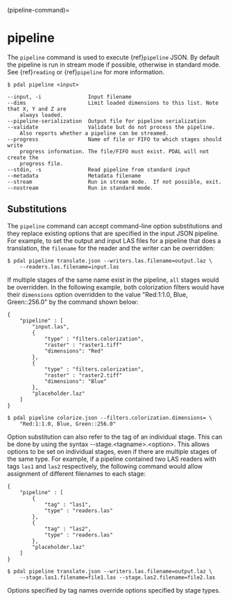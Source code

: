 (pipeline-command)=

# pipeline

The `pipeline` command is used to execute {ref}`pipeline` JSON. By default
the pipeline is run in stream mode if possible, otherwise in standard mode.
See {ref}`reading` or {ref}`pipeline` for
more information.

```
$ pdal pipeline <input>
```

```
--input, -i               Input filename
--dims                    Limit loaded dimensions to this list. Note that X, Y and Z are
    always loaded.
--pipeline-serialization  Output file for pipeline serialization
--validate                Validate but do not process the pipeline.
    Also reports whether a pipeline can be streamed.
--progress                Name of file or FIFO to which stages should write
    progress information. The file/FIFO must exist. PDAL will not create the
    progress file.
--stdin, -s               Read pipeline from standard input
--metadata                Metadata filename
--stream                  Run in stream mode.  If not possible, exit.
--nostream                Run in standard mode.
```

## Substitutions

The `pipeline` command can accept command-line option substitutions and
they replace
existing options that are specified in the input JSON pipeline.
For example, to set the output and input LAS files for a
pipeline that does a translation, the `filename` for the reader and the
writer can be overridden:

```
$ pdal pipeline translate.json --writers.las.filename=output.laz \
    --readers.las.filename=input.las
```

If multiple stages of the same name exist in the pipeline, `all` stages would
be overridden. In the following example, both colorization filters would
have their `dimensions` option overridden to the value
"Red:1:1.0, Blue, Green::256.0" by the command shown below:

```
{
    "pipeline" : [
        "input.las",
        {
            "type" : "filters.colorization",
            "raster" : "raster1.tiff"
            "dimensions": "Red"
        },
        {
            "type" : "filters.colorization",
            "raster" : "raster2.tiff"
            "dimensions": "Blue"
        },
        "placeholder.laz"
    ]
}

$ pdal pipeline colorize.json --filters.colorization.dimensions= \
    "Red:1:1.0, Blue, Green::256.0"
```

Option substitution can also refer to the tag of an individual stage.
This can be done by using the syntax --stage.\<tagname>.\<option>.  This
allows options to be set on individual stages, even if there are multiple
stages of the same type.  For example, if a pipeline contained two LAS
readers with tags `las1` and `las2` respectively, the following
command would allow assignment of different filenames to each stage:

```
{
    "pipeline" : [
        {
            "tag" : "las1",
            "type" : "readers.las"
        },
        {
            "tag" : "las2",
            "type" : "readers.las"
        },
        "placeholder.laz"
    ]
}

$ pdal pipeline translate.json --writers.las.filename=output.laz \
    --stage.las1.filename=file1.las --stage.las2.filename=file2.las
```

Options specified by tag names override options specified by stage types.
